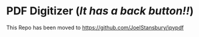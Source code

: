 # PDF Digitizer (_It has a back button!!_)
This Repo has been moved to https://github.com/JoelStansbury/ipypdf
